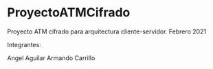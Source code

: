 # ProyectoATMCifrado
Proyecto ATM cifrado para arquitectura cliente-servidor. Febrero 2021

Integrantes:

Angel Aguilar
Armando Carrillo
